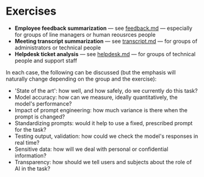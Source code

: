 # Exercises

- **Employee feedback summarization** &mdash; see [feedback.md](./feedback.md) &mdash; especially for groups of line managers or human reousrces people
- **Meeting transcript summarization** &mdash; see [transcript.md](./transcript.md) &mdash; for groups of administrators or technical people
- **Helpdesk ticket analysis** &mdash; see [helpdesk.md](./helpdesk.md) &mdash; for groups of technical people and support staff

In each case, the following can be discussed (but the emphasis will naturally change depending on the group and the exercise):

- 'State of the art': how well, and how safely, do we currently do this task?
- Model accuracy: how can we measure, ideally quantitatively, the model's performance?
- Impact of prompt engineering: how much variance is there when the prompt is changed?
- Standardizing prompts: would it help to use a fixed, prescribed prompt for the task?
- Testing output, validation: how could we check the model's responses in real time?
- Sensitive data: how will we deal with personal or confidential information?
- Transparency: how should we tell users and subjects about the role of AI in the task?
